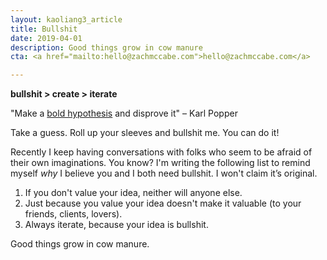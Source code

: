 ```yaml
---
layout: kaoliang3_article
title: Bullshit
date: 2019-04-01
description: Good things grow in cow manure
cta: <a href="mailto:hello@zachmccabe.com">hello@zachmccabe.com</a>

---
```



**bullshit > create > iterate**

"Make a [bold hypothesis](https://en.wikipedia.org/wiki/Bold_hypothesis) and disprove it" – Karl Popper

Take a guess. Roll up your sleeves and bullshit me. You can do it!

Recently I keep having conversations with folks who seem to be afraid of their own imaginations. You know? I'm writing the following list to remind myself *why* I believe you and I both need bullshit. I won't claim it’s original.

1. If you don't value your idea, neither will anyone else.
2. Just because you value your idea doesn't make it valuable (to your friends, clients, lovers).
3. Always iterate, because your idea is bullshit.

Good things grow in cow manure.
